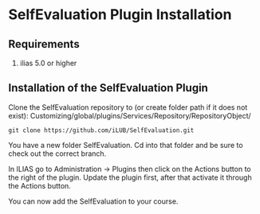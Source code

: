 # SelfEvaluation Plugin Installation

## Requirements

1. ilias 5.0 or higher

## Installation of the SelfEvaluation Plugin

Clone the SelfEvaluation repository to (or create folder path if it does not exist): Customizing/global/plugins/Services/Repository/RepositoryObject/
	
	git clone https://github.com/iLUB/SelfEvaluation.git

You have a new folder SelfEvaluation. Cd into that folder and be sure to check out the correct branch.

In ILIAS go to Administration -> Plugins then click on the Actions button to the right of the plugin. Update the plugin first, after that activate it through the Actions button.

You can now add the SelfEvaluation to your course. 